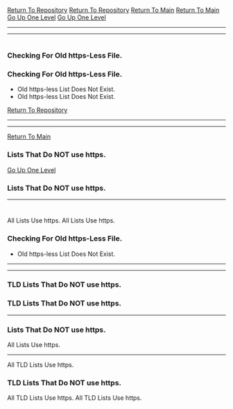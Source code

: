 [Return To Repository](https://github.com/DigitalWarrior/piholeparser/)
[Return To Repository](https://github.com/DigitalWarrior/piholeparser/)
[Return To Main](https://github.com/DigitalWarrior/piholeparser/blob/master/RecentRunLogs/Mainlog.md)
[Return To Main](https://github.com/DigitalWarrior/piholeparser/blob/master/RecentRunLogs/Mainlog.md)
[Go Up One Level](https://github.com/DigitalWarrior/piholeparser/blob/master/RecentRunLogs/TopLevelScripts/10-Running-Initial-Tasks.md)
[Go Up One Level](https://github.com/DigitalWarrior/piholeparser/blob/master/RecentRunLogs/TopLevelScripts/10-Running-Initial-Tasks.md)
____________________________________
____________________________________
# 
# 
### Checking For Old https-Less File.
### Checking For Old https-Less File.
* Old https-less List Does Not Exist.
* Old https-less List Does Not Exist.


[Return To Repository](https://github.com/DigitalWarrior/piholeparser/)
___________________________________________________________________
___________________________________________________________________
[Return To Main](https://github.com/DigitalWarrior/piholeparser/blob/master/RecentRunLogs/Mainlog.md)
### Lists That Do NOT use https.
[Go Up One Level](https://github.com/DigitalWarrior/piholeparser/blob/master/RecentRunLogs/TopLevelScripts/10-Running-Initial-Tasks.md)
### Lists That Do NOT use https.
____________________________________
# 
All Lists Use https.
All Lists Use https.
### Checking For Old https-Less File.


* Old https-less List Does Not Exist.
___________________________________________________________________
___________________________________________________________________

### TLD Lists That Do NOT use https.
### TLD Lists That Do NOT use https.
___________________________________________________________________
### Lists That Do NOT use https.
All Lists Use https.

___________________________________________________________________
All TLD Lists Use https.
### TLD Lists That Do NOT use https.
All TLD Lists Use https.
All TLD Lists Use https.
